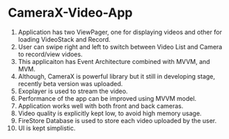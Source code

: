# CameraX-Video-App

1. Application has two ViewPager, one for displaying videos and other for loading VideoStack and Record.
2. User can swipe right and left to switch between Video List and Camera to record/view vidoes.
3. This applicaiton has Event Architecture combined with MVVM, and MVM.
4. Although, CameraX is powerful library but it still in developing stage, recently beta version was uploaded.
5. Exoplayer is used to stream the video.
6. Performance of the app can be improved using MVVM model.
7. Application works well with both front and back cameras.
8. Video quality is explicitly kept low, to avoid high memory usage.
9. FireStore Database is used to store each video uploaded by the user.
10. UI is kept simplistic.
